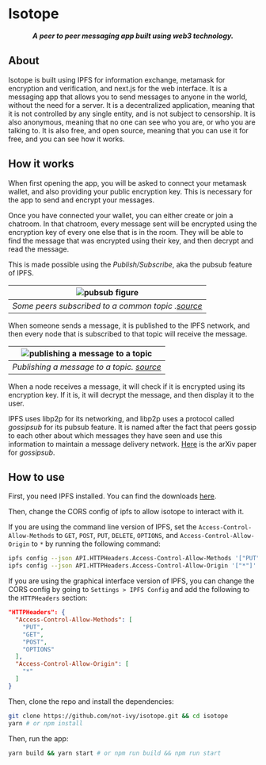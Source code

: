 # Isotope

<div align="center"><b><i>A peer to peer messaging app built using web3 technology.</i></b></div>

## About

Isotope is built using IPFS for information exchange, metamask for encryption
and verification, and next.js for the web interface. It is a messaging app that
allows you to send messages to anyone in the world, without the need for a
server. It is a decentralized application, meaning that it is not controlled by
any single entity, and is not subject to censorship. It is also anonymous,
meaning that no one can see who you are, or who you are talking to. It is also
free, and open source, meaning that you can use it for free, and you can see how
it works.

## How it works

When first opening the app, you will be asked to connect your metamask wallet,
and also providing your public encryption key. This is necessary for the app to
send and encrypt your messages.

Once you have connected your wallet, you can either create or join a chatroom.
In that chatroom, every message sent will be encrypted using the encryption key
of every one else that is in the room. They will be able to find the message
that was encrypted using their key, and then decrypt and read the message.

This is made possible using the _Publish/Subscribe_, aka the pubsub feature of
IPFS.

|     ![pubsub figure](https://docs.libp2p.io/concepts/assets/publish-subscribe/subscribed_peers.png)     |
| :-----------------------------------------------------------------------------------------------------: |
| _Some peers subscribed to a common topic .[source](https://docs.libp2p.io/concepts/publish-subscribe/)_ |

When someone sends a message, it is published to the IPFS network, and then
every node that is subscribed to that topic will receive the message.

| ![publishing a message to a topic](https://docs.libp2p.io/concepts/assets/publish-subscribe/message_delivered_to_all.png) |
| :-----------------------------------------------------------------------------------------------------------------------: |
|              _Publishing a message to a topic. [source](https://docs.libp2p.io/concepts/publish-subscribe/)_              |

When a node receives a message, it will check if it is encrypted using its
encryption key. If it is, it will decrypt the message, and then display it to
the user.

IPFS uses libp2p for its networking, and libp2p uses a protocol called
_gossipsub_ for its pubsub feature. It is named after the fact that peers gossip
to each other about which messages they have seen and use this information to
maintain a message delivery network. [Here](http://arxiv.org/abs/2007.02754) is
the arXiv paper for _gossipsub_.

## How to use

First, you need IPFS installed. You can find the downloads
[here](https://ipfs.io).

Then, change the CORS config of ipfs to allow isotope to interact with it.

If you are using the command line version of IPFS, set the
`Access-Control-Allow-Methods` to `GET`, `POST`, `PUT`, `DELETE`, `OPTIONS`, and
`Access-Control-Allow-Origin` to `*` by running the following command:

```bash
ipfs config --json API.HTTPHeaders.Access-Control-Allow-Methods '["PUT", "GET", "POST", "OPTIONS"]'
ipfs config --json API.HTTPHeaders.Access-Control-Allow-Origin '["*"]'
```

If you are using the graphical interface version of IPFS, you can change the
CORS config by going to `Settings > IPFS Config` and add the following to the
`HTTPHeaders` section:

```json
"HTTPHeaders": {
  "Access-Control-Allow-Methods": [
    "PUT",
    "GET",
    "POST",
    "OPTIONS"
  ],
  "Access-Control-Allow-Origin": [
    "*"
  ]
}
```

Then, clone the repo and install the dependencies:

```bash
git clone https://github.com/not-ivy/isotope.git && cd isotope
yarn # or npm install
```
Then, run the app:

```bash
yarn build && yarn start # or npm run build && npm run start
```

